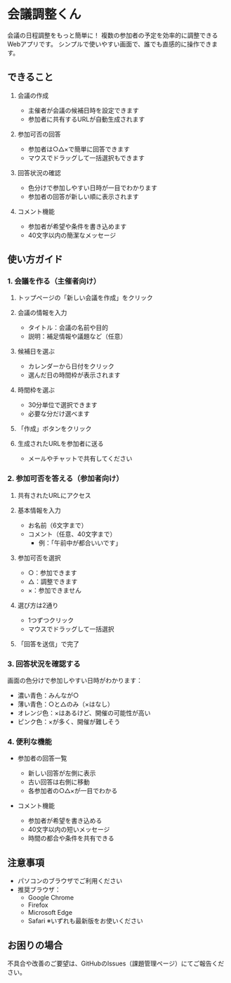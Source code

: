 # 会議調整くん

会議の日程調整をもっと簡単に！
複数の参加者の予定を効率的に調整できるWebアプリです。
シンプルで使いやすい画面で、誰でも直感的に操作できます。

## できること

1. 会議の作成
   - 主催者が会議の候補日時を設定できます
   - 参加者に共有するURLが自動生成されます

2. 参加可否の回答
   - 参加者は○△×で簡単に回答できます
   - マウスでドラッグして一括選択もできます

3. 回答状況の確認
   - 色分けで参加しやすい日時が一目でわかります
   - 参加者の回答が新しい順に表示されます

4. コメント機能
   - 参加者が希望や条件を書き込めます
   - 40文字以内の簡潔なメッセージ

## 使い方ガイド

### 1. 会議を作る（主催者向け）

1. トップページの「新しい会議を作成」をクリック
2. 会議の情報を入力
   - タイトル：会議の名前や目的
   - 説明：補足情報や議題など（任意）

3. 候補日を選ぶ
   - カレンダーから日付をクリック
   - 選んだ日の時間枠が表示されます

4. 時間枠を選ぶ
   - 30分単位で選択できます
   - 必要な分だけ選べます

5. 「作成」ボタンをクリック
6. 生成されたURLを参加者に送る
   - メールやチャットで共有してください

### 2. 参加可否を答える（参加者向け）

1. 共有されたURLにアクセス

2. 基本情報を入力
   - お名前（6文字まで）
   - コメント（任意、40文字まで）
     - 例：「午前中が都合いいです」

3. 参加可否を選択
   - ○：参加できます
   - △：調整できます
   - ×：参加できません

4. 選び方は2通り
   - 1つずつクリック
   - マウスでドラッグして一括選択

5. 「回答を送信」で完了

### 3. 回答状況を確認する

画面の色分けで参加しやすい日時がわかります：

- 濃い青色：みんなが○
- 薄い青色：○と△のみ（×はなし）
- オレンジ色：×はあるけど、開催の可能性が高い
- ピンク色：×が多く、開催が難しそう

### 4. 便利な機能

- 参加者の回答一覧
  - 新しい回答が左側に表示
  - 古い回答は右側に移動
  - 各参加者の○△×が一目でわかる

- コメント機能
  - 参加者が希望を書き込める
  - 40文字以内の短いメッセージ
  - 時間の都合や条件を共有できる

## 注意事項

- パソコンのブラウザでご利用ください
- 推奨ブラウザ：
  - Google Chrome
  - Firefox
  - Microsoft Edge
  - Safari
  ※いずれも最新版をお使いください

## お困りの場合

不具合や改善のご要望は、GitHubのIssues（課題管理ページ）にてご報告ください。


